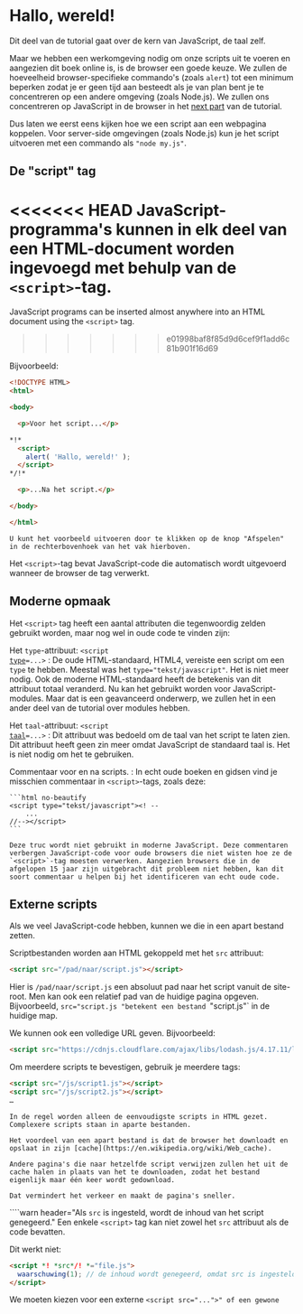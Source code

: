 # Hallo, wereld!

Dit deel van de tutorial gaat over de kern van JavaScript, de taal zelf.

Maar we hebben een werkomgeving nodig om onze scripts uit te voeren en aangezien dit boek online is, is de browser een goede keuze. We zullen de hoeveelheid browser-specifieke commando's (zoals `alert`) tot een minimum beperken zodat je er geen tijd aan besteedt als je van plan bent je te concentreren op een andere omgeving (zoals Node.js). We zullen ons concentreren op JavaScript in de browser in het [next part](/ui) van de tutorial.

Dus laten we eerst eens kijken hoe we een script aan een webpagina koppelen. Voor server-side omgevingen (zoals Node.js) kun je het script uitvoeren met een commando als `"node my.js"`.


## De "script" tag

<<<<<<< HEAD
JavaScript-programma's kunnen in elk deel van een HTML-document worden ingevoegd met behulp van de `<script>`-tag.
=======
JavaScript programs can be inserted almost anywhere into an HTML document using the `<script>` tag.
>>>>>>> e01998baf8f85d9d6cef9f1add6c81b901f16d69

Bijvoorbeeld:

```html run height=100
<!DOCTYPE HTML>
<html>

<body>

  <p>Voor het script...</p>

*!*
  <script>
    alert( 'Hallo, wereld!' );
  </script>
*/!*

  <p>...Na het script.</p>

</body>

</html>
```

```online
U kunt het voorbeeld uitvoeren door te klikken op de knop "Afspelen" in de rechterbovenhoek van het vak hierboven.
```

Het `<script>`-tag bevat JavaScript-code die automatisch wordt uitgevoerd wanneer de browser de tag verwerkt.


## Moderne opmaak

Het `<script>` tag heeft een aantal attributen die tegenwoordig zelden gebruikt worden, maar nog wel in oude code te vinden zijn:

Het `type`-attribuut: <code>&lt;script <u>type</u>=...&gt;</code>
: De oude HTML-standaard, HTML4, vereiste een script om een `type` te hebben. Meestal was het `type="tekst/javascript"`. Het is niet meer nodig. Ook de moderne HTML-standaard heeft de betekenis van dit attribuut totaal veranderd. Nu kan het gebruikt worden voor JavaScript-modules. Maar dat is een geavanceerd onderwerp, we zullen het in een ander deel van de tutorial over modules hebben.

Het `taal`-attribuut: <code>&lt;script <u>taal</u>=...&gt;</code>
: Dit attribuut was bedoeld om de taal van het script te laten zien. Dit attribuut heeft geen zin meer omdat JavaScript de standaard taal is. Het is niet nodig om het te gebruiken.

Commentaar voor en na scripts.
: In echt oude boeken en gidsen vind je misschien commentaar in `<script>`-tags, zoals deze:

    ```html no-beautify
    <script type="tekst/javascript"><! --
        ...
    //--></script>
    ```

    Deze truc wordt niet gebruikt in moderne JavaScript. Deze commentaren verbergen JavaScript-code voor oude browsers die niet wisten hoe ze de `<script>`-tag moesten verwerken. Aangezien browsers die in de afgelopen 15 jaar zijn uitgebracht dit probleem niet hebben, kan dit soort commentaar u helpen bij het identificeren van echt oude code.


## Externe scripts

Als we veel JavaScript-code hebben, kunnen we die in een apart bestand zetten.

Scriptbestanden worden aan HTML gekoppeld met het `src` attribuut:

```html
<script src="/pad/naar/script.js"></script>
```

Hier is `/pad/naar/script.js` een absoluut pad naar het script vanuit de site-root. Men kan ook een relatief pad van de huidige pagina opgeven. Bijvoorbeeld, `src="script.js "betekent een bestand `"script.js"` in de huidige map.

We kunnen ook een volledige URL geven. Bijvoorbeeld:

```html
<script src="https://cdnjs.cloudflare.com/ajax/libs/lodash.js/4.17.11/lodash.js"></script>
```

Om meerdere scripts te bevestigen, gebruik je meerdere tags:

```html
<script src="/js/script1.js"></script>
<script src="/js/script2.js"></script>
…
```

```slimme
In de regel worden alleen de eenvoudigste scripts in HTML gezet. Complexere scripts staan in aparte bestanden.

Het voordeel van een apart bestand is dat de browser het downloadt en opslaat in zijn [cache](https://en.wikipedia.org/wiki/Web_cache).

Andere pagina's die naar hetzelfde script verwijzen zullen het uit de cache halen in plaats van het te downloaden, zodat het bestand eigenlijk maar één keer wordt gedownload.

Dat vermindert het verkeer en maakt de pagina's sneller.
```

````warn header="Als `src` is ingesteld, wordt de inhoud van het script genegeerd."
Een enkele `<script>` tag kan niet zowel het `src` attribuut als de code bevatten.

Dit werkt niet:

```html
<script *! *src*/! *="file.js">
  waarschuwing(1); // de inhoud wordt genegeerd, omdat src is ingesteld
</script>
```

We moeten kiezen voor een externe `<script src="...">" of een gewone `<script>` met code.

Het bovenstaande voorbeeld kan worden opgesplitst in twee scripts om te werken:

```html
<script src="bestand.js"></script>
<script>
  waarschuwing(1);
</script>
```
````

## Samenvatting

- We kunnen een `<script>` tag gebruiken om JavaScript-code toe te voegen aan een pagina.
- De `type` en `taal` attributen zijn niet nodig.
- Een script in een extern bestand kan worden ingevoegd met `<script src="path/to/script.js"></script>`.


Er is nog veel meer te leren over browserscripts en hun interactie met de webpagina. Maar laten we niet vergeten dat dit deel van de tutorial gewijd is aan de JavaScript-taal, dus we moeten onszelf niet afleiden met browser-specifieke implementaties ervan. We zullen de browser gebruiken als een manier om JavaScript uit te voeren, wat erg handig is voor online lezen, maar slechts één van de vele.